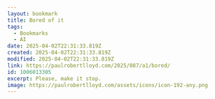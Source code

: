 ```yaml
---
layout: bookmark
title: Bored of it
tags:
  - Bookmarks
  - AI
date: 2025-04-02T22:31:33.819Z
created: 2025-04-02T22:31:33.819Z
modified: 2025-04-02T22:31:33.819Z
link: https://paulrobertlloyd.com/2025/087/a1/bored/
id: 1006013305
excerpt: Please, make it stop.
image: https://paulrobertlloyd.com/assets/icons/icon-192-any.png
---
```


